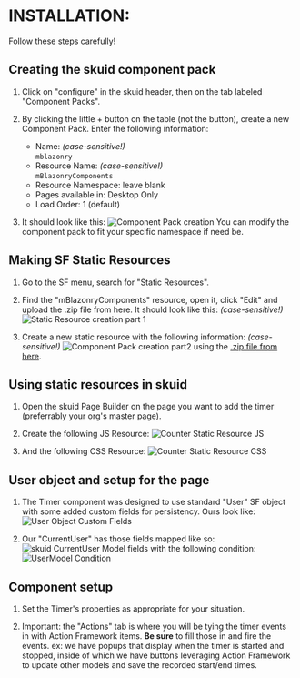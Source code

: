 # INSTALLATION:  #

Follow these steps carefully!

## Creating the skuid component pack  ##

1. Click on "configure" in the skuid header, then on the tab labeled "Component Packs".

2. By clicking the little + button on the table (not the button), create a new Component Pack. Enter the following information:
	- Name: *(case-sensitive!)*  
		`mblazonry`
	- Resource Name: *(case-sensitive!)*  
		`mBlazonryComponents`
	- Resource Namespace: leave blank 
	- Pages available in: Desktop Only
	- Load Order: 1 (default) 
 
3. It should look like this:
	![Component Pack creation](https://d2r1vs3d9006ap.cloudfront.net/s3_images/1414429/RackMultipart20160512-49271-225l4n-Component_Pack_creation_inline.png)
You can modify the component pack to fit your specific namespace if need be.

## Making SF Static Resources ##

1. Go to the SF menu, search for "Static Resources".

2. Find the "mBlazonryComponents" resource, open it, click "Edit" and upload the .zip file from here. 
It should look like this: *(case-sensitive!)*
    ![Static Resource creation part 1](https://d2r1vs3d9006ap.cloudfront.net/s3_images/1414429/RackMultipart20160512-49271-225l4n-Component_Pack_creation_inline.png)

3. Create a new static resource with the following information: *(case-sensitive!)* 
	![Component Pack creation part2](https://d2r1vs3d9006ap.cloudfront.net/s3_images/1414423/RackMultipart20160512-102723-195rk6a-CounterStaticResource_inline.png) 
using the [.zip file from here](https://drive.google.com/file/d/0B3NE4VBwMig0U05leEVRcy1yRms/view?usp=sharing).

## Using static resources in skuid ##

1. Open the skuid Page Builder on the page you want to add the timer (preferrably your org's master page).

2. Create the following JS Resource: 
	![Counter Static Resource JS](https://d2r1vs3d9006ap.cloudfront.net/s3_images/1414418/RackMultipart20160512-19050-ih8jsa-CounterStaticResourceJS_inline.png?1463011455)

3. And the following CSS Resource: 
	![Counter Static Resource CSS](https://d2r1vs3d9006ap.cloudfront.net/s3_images/1414419/RackMultipart20160512-5944-iamf11-CounterStaticResourceCSS_inline.png?1463011489)

## User object and setup for the page  ##

1. The Timer component was designed to use standard "User" SF object with some added custom fields for persistency. Ours look like:
	![User Object Custom Fields](https://d2r1vs3d9006ap.cloudfront.net/s3_images/1414418/RackMultipart20160512-19050-ih8jsa-CounterStaticResourceJS_inline.png)

2. Our "CurrentUser" has those fields mapped like so: 
	![skuid CurrentUser Model fields](https://d2r1vs3d9006ap.cloudfront.net/s3_images/1414449/RackMultipart20160512-104995-mfm00b-Custom_user_fields_map_inline.png)
with the following condition: 
	![UserModel Condition](https://d2r1vs3d9006ap.cloudfront.net/s3_images/1414438/RackMultipart20160512-14020-x550fw-CurrentUser_Model_inline.png)
	
## Component setup  ##


1. Set the Timer's properties as appropriate for your situation.

2. Important: the "Actions" tab is where you will be tying the timer events in with Action Framework items. **Be sure** to fill those in and fire the events. 
ex: we have popups that display when the timer is started and stopped, inside of which we have buttons leveraging Action Framework to update other models and save the recorded start/end times.